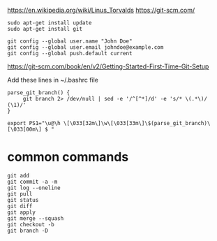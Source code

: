 https://en.wikipedia.org/wiki/Linus_Torvalds
https://git-scm.com/
```
sudo apt-get install update
sudo apt-get install git
```
```
git config --global user.name "John Doe"
git config --global user.email johndoe@example.com
git config --global push.default current
```
https://git-scm.com/book/en/v2/Getting-Started-First-Time-Git-Setup

Add these lines in ~/.bashrc file
```
parse_git_branch() {
     git branch 2> /dev/null | sed -e '/^[^*]/d' -e 's/* \(.*\)/ (\1)/'
}

export PS1="\u@\h \[\033[32m\]\w\[\033[33m\]\$(parse_git_branch)\[\033[00m\] $ "
```

# common commands
```git init
git add
git commit -a -m
git log --oneline
git pull
git status
git diff
git apply
git merge --squash
git checkout -b
git branch -D
```
